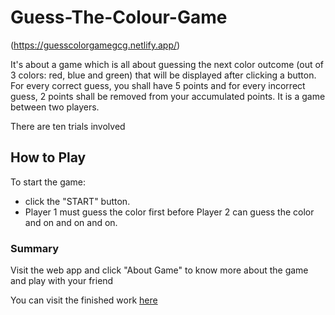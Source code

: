 # Guess-The-Colour-Game

(https://guesscolorgamegcg.netlify.app/)

It's about a game which is all about guessing the next color outcome (out of 3 colors: red, blue and green) that will be displayed after clicking a button. For every correct guess, you shall have 5 points and for every incorrect guess, 2 points shall be removed from your accumulated points. It is a game between two players.

There are ten trials involved

## How to Play

To start the game:

- click the "START" button.
- Player 1 must guess the color first before Player 2 can guess the color and on and on and on.

### Summary

Visit the web app and click "About Game" to know more about the game and play with your friend

You can visit the finished work [here](https://guesscolorgamegcg.netlify.app/)

